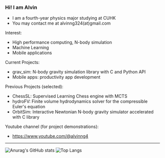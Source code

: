 ### Hi! I am Alvin

- I am a fourth-year physics major studying at CUHK
- You may contact me at alvinng324(at)gmail.com

Interest: 
* High performance computing, N-body simulation
* Machine Learning
* Mobile applications

Current Projects:
* grav_sim: N-body gravity simulation library with C and Python API
* Mobile apps: productivity app development

Previous Projects (selected):
* ChessSL: Supervised Learning Chess engine with MCTS
* hydroFV: Finite volume hydrodynamics solver for the compressible Euler's equation
* OrbitSim: Interactive Newtonian N-body gravity simulator accelerated with C library

Youtube channel (for project demonstrations):
* https://www.youtube.com/@alvinng4

---
![Anurag's GitHub stats](https://github-readme-stats.vercel.app/api?username=alvinng4&show_icons=true&theme=radical)
![Top Langs](https://github-readme-stats.vercel.app/api/top-langs/?username=alvinng4&layout=compact&theme=radical)
